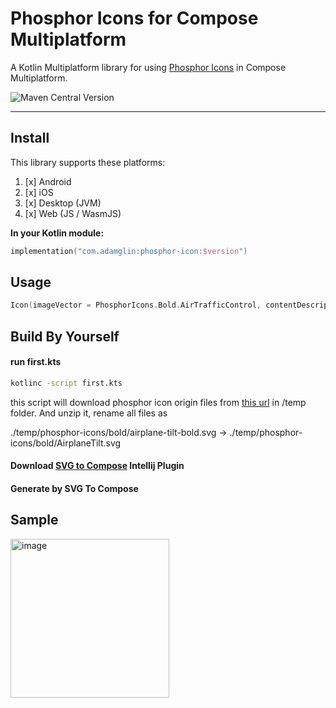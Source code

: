 # Phosphor Icons for Compose Multiplatform

A Kotlin Multiplatform library for using [Phosphor Icons](https://phosphoricons.com/) in Compose Multiplatform.

![Maven Central Version](https://img.shields.io/maven-central/v/com.adamglin/phosphor-icon)

---

## Install

This library supports these platforms:

1. [x] Android
2. [x] iOS
3. [x] Desktop (JVM)
4. [x] Web (JS / WasmJS)

**In your Kotlin module:**

```kotlin
implementation("com.adamglin:phosphor-icon:$version")
```

## Usage

```kotlin
Icon(imageVector = PhosphorIcons.Bold.AirTrafficControl, contentDescription = null)
```

## Build By Yourself

#### run first.kts

   ```bash
   kotlinc -script first.kts
   ```

this script will download phosphor icon origin files
from [this url](https://phosphoricons.com/assets/phosphor-icons.zip) in /temp folder.
And unzip it, rename all files as

./temp/phosphor-icons/bold/airplane-tilt-bold.svg -> ./temp/phosphor-icons/bold/AirplaneTilt.svg

#### Download [SVG to Compose](https://plugins.jetbrains.com/plugin/index?xmlId=by.overpass.svg-to-compose-intellij&utm_source=product&utm_medium=link&utm_campaign=IC&utm_content=2024.2) Intellij Plugin

#### Generate by SVG To Compose


## Sample

<img width="254" alt="image" src="https://github.com/user-attachments/assets/865cb40c-62b1-42c1-b109-b4a053ea9e4a">

